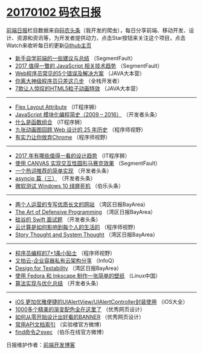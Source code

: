 # [20170102 码农日报](https://github.com/kujian/frontendDaily/blob/master/2017/01/02.md)

[前端日报](http://caibaojian.com/c/news)栏目数据来自[码农头条](http://hao.caibaojian.com/)（我开发的爬虫），每日分享前端、移动开发、设计、资源和资讯等，为开发者提供动力，点击Star按钮来关注这个项目，点击Watch来收听每日的更新[Github主页](https://github.com/kujian/frontendDaily)
* [新手自学前端的一些建议与总结](http://hao.caibaojian.com/20312.html) （SegmentFault）
* [2017 值得一瞥的 JavaScript 相关技术趋势](http://hao.caibaojian.com/20383.html) （SegmentFault）
* [Web程序员常见的5个错误及解决方案](http://hao.caibaojian.com/20379.html) （JAVA大本营）
* [你离大神级程序员只差这几步](http://hao.caibaojian.com/20285.html) （全栈开发者）
* [7款让人惊叹的HTML5粒子动画特效](http://hao.caibaojian.com/20298.html) （JAVA大本营）

***
* [Flex Layout Attribute](http://hao.caibaojian.com/20316.html) （IT程序狮）
* [JavaScript 模块化编程简史（2009 &#8211; 2016）](http://hao.caibaojian.com/20305.html) （开发者头条）
* [什么是函数组合](http://hao.caibaojian.com/20317.html) （IT程序狮）
* [九张动画图回顾 Web 设计的 25 年历史](http://hao.caibaojian.com/20388.html) （程序师视野）
* [有实力让你放弃Chrome](http://hao.caibaojian.com/20387.html) （程序师视野）

***
* [2017 年有哪些值得一看的设计趋势](http://hao.caibaojian.com/20326.html) （IT程序狮）
* [使用 CANVAS 实现交互性圆形马赛克效果](http://hao.caibaojian.com/20382.html) （SegmentFault）
* [一个热词推荐的简单实现](http://hao.caibaojian.com/20303.html) （开发者头条）
* [asyncio 篇（三）](http://hao.caibaojian.com/20309.html) （开发者头条）
* [微软测试 Windows 10 绿屏死机](http://hao.caibaojian.com/20310.html) （伯乐头条）

***
* [两个人运营的专写优质长文的网站](http://hao.caibaojian.com/20289.html) （湾区日报BayArea）
* [The Art of Defensive Programming](http://hao.caibaojian.com/20293.html) （湾区日报BayArea）
* [硅谷的 Swift 面试题](http://hao.caibaojian.com/20304.html) （开发者头条）
* [云计算是如何影响到每个人的生活的](http://hao.caibaojian.com/20315.html) （程序师视野）
* [Story Thought and System Thought](http://hao.caibaojian.com/20294.html) （湾区日报BayArea）

***
* [程序员编程的7+1条小贴士](http://hao.caibaojian.com/20385.html) （程序师视野）
* [又拍云-企业容器私有云架构分享](http://hao.caibaojian.com/20282.html) （InfoQ）
* [Design for Testability](http://hao.caibaojian.com/20295.html) （湾区日报BayArea）
* [使用 Fedora 和 Inkscape 制作一张简单的壁纸](http://hao.caibaojian.com/20296.html) （Linux中国）
* [算法实现与优化总结](http://hao.caibaojian.com/20307.html) （开发者头条）

***
* [iOS 更加优雅便捷的UIAlertView/UIAlertController封装使用](http://hao.caibaojian.com/20284.html) （iOS大全）
* [1000多个精美的渐变配色全在这里了](http://hao.caibaojian.com/20390.html) （优秀网页设计）
* [如何从零开始设计出好看的BANNER](http://hao.caibaojian.com/20319.html) （优秀网页设计）
* [常用API文档索引](http://hao.caibaojian.com/20389.html) （实验楼官方微博）
* [find命令之exec](http://hao.caibaojian.com/20321.html) （伯乐在线官方微博）

日报维护作者：[前端开发博客](http://caibaojian.com/) 